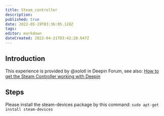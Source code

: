 ```yaml
---
title: Steam_controller
description: 
published: true
date: 2022-05-19T03:36:05.128Z
tags: 
editor: markdown
dateCreated: 2022-04-21T03:42:28.647Z
---
```


## Introduction

This experience is provided by @xolotl in Deepin Forum, see also: [How to get the Steam Controller working with Deepin](https://bbs.deepin.org/forum.php?mod=viewthread&tid=139718)

## Steps

Please install the steam-devices package by this command: `sudo apt-get install steam-devices`
